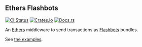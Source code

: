 ## Ethers Flashbots

[![CI Status][ci-badge]][ci-url]
[![Crates.io][crates-badge]][crates-url]
[![Docs.rs][docs-badge]][docs-url]

[ci-badge]: https://github.com/onbjerg/ethers-flashbots/actions/workflows/ci.yml/badge.svg
[ci-url]: https://github.com/onbjerg/ethers-flashbots/actions/workflows/ci.yml
[crates-badge]: https://img.shields.io/crates/v/ethers-flashbots.svg
[crates-url]: https://crates.io/crates/ethers-flashbots
[docs-badge]: https://docs.rs/ethers-flashbots/badge.svg
[docs-url]: https://docs.rs/ethers-flashbots

An [Ethers](https://github.com/gakonst/ethers-rs) middleware to send transactions as [Flashbots](https://docs.flashbots.net) bundles.

See [the examples](./examples).
